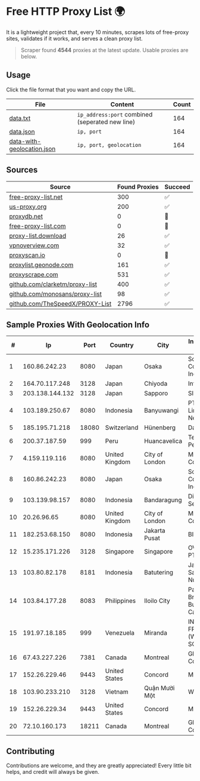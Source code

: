 
# Free HTTP Proxy List 🌍

It is a lightweight project that, every 10 minutes, scrapes lots of free-proxy sites, validates if it works, and serves a clean proxy list.


> Scraper found **4544** proxies at the latest update. Usable proxies are below.

## Usage

Click the file format that you want and copy the URL.


|File|Content|Count|
|----|-------|-----|
|[data.txt](https://raw.githubusercontent.com/themiralay/Proxy-List-World/master/data.txt)|`ip_address:port` combined (seperated new line)|164|
|[data.json](https://raw.githubusercontent.com/themiralay/Proxy-List-World/master/data.json)|`ip, port`|164|
|[data-with-geolocation.json](https://raw.githubusercontent.com/themiralay/Proxy-List-World/master/data-with-geolocation.json)|`ip, port, geolocation`|164|

## Sources

|Source|Found Proxies|Succeed|
|------|-------------|-------|
|[free-proxy-list.net](https://free-proxy-list.net)|300|✅|
|[us-proxy.org](https://www.us-proxy.org)|200|✅|
|[proxydb.net](http://proxydb.net)|0|🚫|
|[free-proxy-list.com](https://free-proxy-list.com/?page=&port=&type%5B%5D=http&type%5B%5D=https&up_time=0&search=Search)|0|🚫|
|[proxy-list.download](https://www.proxy-list.download/HTTP)|26|✅|
|[vpnoverview.com](https://vpnoverview.com/privacy/anonymous-browsing/free-proxy-servers)|32|✅|
|[proxyscan.io](https://www.proxyscan.io)|0|🚫|
|[proxylist.geonode.com](https://proxylist.geonode.com/api/proxy-list?limit=300&page=1&sort_by=lastChecked&sort_type=desc&protocols=http,https)|161|✅|
|[proxyscrape.com](https://api.proxyscrape.com/v2/?request=displayproxies&protocol=http&timeout=10000&country=all&ssl=all&anonymity=all)|531|✅|
|[github.com/clarketm/proxy-list](https://raw.githubusercontent.com/clarketm/proxy-list/master/proxy-list-raw.txt)|400|✅|
|[github.com/monosans/proxy-list](https://raw.githubusercontent.com/monosans/proxy-list/main/proxies/http.txt)|98|✅|
|[github.com/TheSpeedX/PROXY-List](https://raw.githubusercontent.com/TheSpeedX/PROXY-List/master/http.txt)|2796|✅|


## Sample Proxies With Geolocation Info

|#|Ip|Port|Country|City|Internet Service Provider|
|-|--|----|-------|----|-------------------------|
|1|160.86.242.23|8080|Japan|Osaka|Sony Network Communications Inc|
|2|164.70.117.248|3128|Japan|Chiyoda|InfoSphere|
|3|203.138.144.132|3128|Japan|Sapporo|SIMPLEIA|
|4|103.189.250.67|8080|Indonesia|Banyuwangi|PT Pandawa Lima Java Network|
|5|185.195.71.218|18080|Switzerland|Hünenberg|Datasource AG|
|6|200.37.187.59|999|Peru|Huancavelica|Telefonica del Peru S.A.A.|
|7|4.159.119.116|8080|United Kingdom|City of London|Microsoft Corporation|
|8|160.86.242.23|8080|Japan|Osaka|Sony Network Communications Inc|
|9|103.139.98.157|8080|Indonesia|Bandaragung|Digital Network Setiawan|
|10|20.26.96.65|8080|United Kingdom|City of London|Microsoft Corporation|
|11|182.253.68.150|8080|Indonesia|Jakarta Pusat|BIZNET|
|12|15.235.171.226|3128|Singapore|Singapore|OVH Singapore PTE. LTD|
|13|103.80.82.178|8181|Indonesia|Batutering|Jaringanku Sarana Nusantara|
|14|103.84.177.28|8083|Philippines|Iloilo City|Panay Broadband / Buenavista Cable TV., Inc.|
|15|191.97.18.185|999|Venezuela|Miranda|INVERSIONES FRITZ 78 C.A.(WIFI SOLUTION)|
|16|67.43.227.226|7381|Canada|Montreal|GloboTech Communications|
|17|152.26.229.46|9443|United States|Concord|MCNC|
|18|103.90.233.210|3128|Vietnam|Quận Mười Một|WEBPANDA|
|19|152.26.229.34|9443|United States|Concord|MCNC|
|20|72.10.160.173|18211|Canada|Montreal|GloboTech Communications|



## Contributing

Contributions are welcome, and they are greatly appreciated! Every
little bit helps, and credit will always be given.

